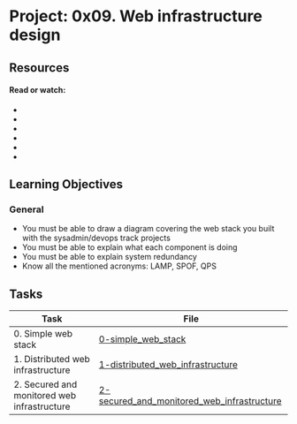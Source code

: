 # Project: 0x09. Web infrastructure design

## Resources

#### Read or watch:

* [](https://intranet.alxswe.com/concepts/12)
* [](https://intranet.alxswe.com/concepts/13)
* [](https://intranet.alxswe.com/concepts/17)
* [](https://intranet.alxswe.com/concepts/33)
* [](https://intranet.alxswe.com/concepts/46)
* [](https://intranet.alxswe.com/concepts/67)
## Learning Objectives

### General

* You must be able to draw a diagram covering the web stack you built with the sysadmin/devops track projects
* You must be able to explain what each component is doing
* You must be able to explain system redundancy
* Know all the mentioned acronyms: LAMP, SPOF, QPS
## Tasks

| Task | File |
| ---- | ---- |
| 0. Simple web stack | [0-simple_web_stack](./0-simple_web_stack) |
| 1. Distributed web infrastructure | [1-distributed_web_infrastructure](./1-distributed_web_infrastructure) |
| 2. Secured and monitored web infrastructure | [2-secured_and_monitored_web_infrastructure](./2-secured_and_monitored_web_infrastructure) |
